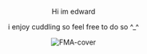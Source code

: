 <div align="center">

Hi im edward

<div align="center"> 

i enjoy cuddling so feel free to do so ^_^

![FMA-cover](https://github.com/user-attachments/assets/6fd4a9a9-cd31-433b-9395-745f0b91222c)
